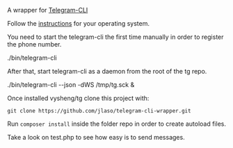 A wrapper for [Telegram-CLI](https://github.com/vysheng/tg)

Follow the [instructions](https://github.com/vysheng/tg/blob/master/README.md) for your operating system.

You need to start the telegram-cli the first time manually in order to register the phone number.

./bin/telegram-cli

After that, start telegram-cli as a daemon from the root of the tg repo.

./bin/telegram-cli --json -dWS /tmp/tg.sck &

Once installed vysheng/tg clone this project with:

```git clone https://github.com/jlaso/telegram-cli-wrapper.git```

Run ```composer install``` inside the folder repo in order to create autoload files.

Take a look on test.php to see how easy is to send messages.
